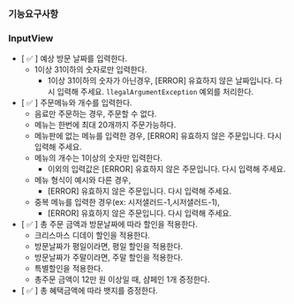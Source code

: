 ### 기능요구사항

### InputView

- [ ✅ ] 예상 방문 날짜를 입력한다.
    - 1이상 31이하의 숫자로만 입력한다.
        - 1이상 31이하의 숫자가 아닌경우, [ERROR] 유효하지 않은 날짜입니다. 다시 입력해 주세요. `llegalArgumentException` 예외를 처리한다.
- [ ✅ ] 주문메뉴와 개수를 입력한다.
    - 음료만 주문하는 경우, 주문할 수 없다.
    - 메뉴는 한번에 최대 20개까지 주문가능하다.
    - 메뉴판에 없는 메뉴를 입력한 경우, [ERROR] 유효하지 않은 주문입니다. 다시 입력해 주세요.
    - 메뉴의 개수는 1이상의 숫자만 입력한다.
        - 이외의 입력값은 [ERROR] 유효하지 않은 주문입니다. 다시 입력해 주세요.
    - 메뉴 형식이 예시와 다른 경우,
        - [ERROR] 유효하지 않은 주문입니다. 다시 입력해 주세요.
    - 중복 메뉴를 입력한 경우(ex: 시저샐러드-1,시저샐러드-1),
        - [ERROR] 유효하지 않은 주문입니다. 다시 입력해 주세요.
- [ ✅ ] 총 주문 금액과 방문날짜에 따라 할인을 적용한다.
    - 크리스마스 디데이 할인을 적용한다.
    - 방문날짜가 평일이라면, 평일 할인을 적용한다.
    - 방문날짜가 주말이라면, 주말 할인을 적용한다.
    - 특별할인을 적용한다.
    - 총주문 금액이 12만 원 이상일 때, 샴페인 1개 증정한다.
- [ ✅ ] 총 혜택금액에 따라 뱃지를 증정한다.